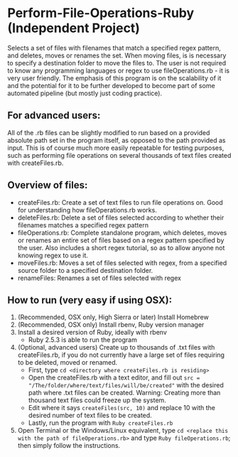 # Perform-File-Operations-Ruby (Independent Project)
Selects a set of files with filenames that match a specified regex pattern, and deletes, moves or renames the set. When moving files, is is necessary to specify a destination folder to move the files to. The user is not required to know any programming languages or regex to use fileOperations.rb - it is very user friendly. The emphasis of this program is on the scalability of it and the potential for it to be further developed to become part of some automated pipeline (but mostly just coding practice). 

## For advanced users:
All of the .rb files can be slightly modified to run based on a provided absolute path set in the program itself, as opposed to the path provided as input. This is of course much more easily repeatable for testing purposes, such as performing file operations on several thousands of text files created with createFiles.rb.  

## Overview of files:
- createFiles.rb: Create a set of text files to run file operations on. Good for understanding how fileOperations.rb works.
- deleteFiles.rb: Delete a set of files selected according to whether their filenames matches a specified regex pattern
- fileOperations.rb: Complete standalone program, which deletes, moves or renames an entire set of files based on a regex pattern specified by the user. Also includes a short regex tutorial, so as to allow anyone not knowing regex to use it.
- moveFiles.rb: Moves a set of files selected with regex, from a specified source folder to a specified destination folder.
- renameFiles: Renames a set of files selected with regex

## How to run (very easy if using OSX):
1) (Recommended, OSX only, High Sierra or later) Install Homebrew
2) (Recommended, OSX only) Install rbenv, Ruby version manager
3) Install a desired version of Ruby, ideally with rbenv
   - Ruby 2.5.3 is able to run the program
4) (Optional, advanced users) Create up to thousands of .txt files with createFiles.rb, if you do not currently have a large set of files requiring to be deleted, moved or renamed.
   - First, type `cd <directory where createFiles.rb is residing>`
   - Open the createFiles.rb with a text editor, and fill out `src = "/The/folder/where/text/files/will/be/created"` with the desired path where .txt files can be created. Warning: Creating more than thousand text files could freeze up the    system. 
   - Edit where it says `createFiles(src, 10)` and replace 10 with the desired number of text files to be created. 
   - Lastly, run the program with `Ruby createFiles.rb`
5) Open Terminal or the Windows/Linux equivalent, type `cd <replace this with the path of fileOperations.rb>` and type `Ruby fileOperations.rb`; then simply follow the instructions.


